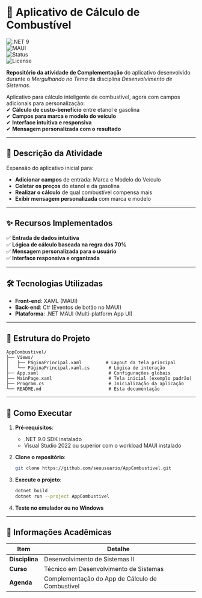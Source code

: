 # 📱 Aplicativo de Cálculo de Combustível

![.NET 9](https://img.shields.io/badge/.NET-9.0-blueviolet)  
![MAUI](https://img.shields.io/badge/Mobile-MAUI-ff69b4)  
![Status](https://img.shields.io/badge/Status-Concluído-brightgreen)  
![License](https://img.shields.io/badge/Licença-MIT-blue)

**Repositório da atividade de Complementação** do aplicativo desenvolvido durante o *Mergulhando no Tema* da disciplina *Desenvolvimento de Sistemas*.

Aplicativo para cálculo inteligente de combustível, agora com campos adicionais para personalização:  
✔ **Cálculo de custo-benefício** entre etanol e gasolina  
✔ **Campos para marca e modelo do veículo**  
✔ **Interface intuitiva e responsiva**  
✔ **Mensagem personalizada com o resultado**  

---

## 📝 Descrição da Atividade
Expansão do aplicativo inicial para:

- **Adicionar campos** de entrada: Marca e Modelo do Veículo
- **Coletar os preços** do etanol e da gasolina
- **Realizar o cálculo** de qual combustível compensa mais
- **Exibir mensagem personalizada** com marca e modelo

---

## ✨ Recursos Implementados
✅ **Entrada de dados intuitiva**  
✅ **Lógica de cálculo baseada na regra dos 70%**  
✅ **Mensagem personalizada para o usuário**  
✅ **Interface responsiva e organizada**  

---

## 🛠 Tecnologias Utilizadas
- **Front-end**: XAML (MAUI)
- **Back-end**: C# (Eventos de botão no MAUI)
- **Plataforma**: .NET MAUI (Multi-platform App UI)

---

## 📂 Estrutura do Projeto
```
AppCombustivel/
├── Views/
│   ├── PáginaPrincipal.xaml         # Layout da tela principal
│   └── PáginaPrincipal.xaml.cs       # Lógica de interação
├── App.xaml                          # Configurações globais
├── MainPage.xaml                     # Tela inicial (exemplo padrão)
├── Program.cs                        # Inicialização da aplicação
└── README.md                         # Esta documentação
```

---

## 🚀 Como Executar
1. **Pré-requisitos**:
   - .NET 9.0 SDK instalado
   - Visual Studio 2022 ou superior com o workload MAUI instalado

2. **Clone o repositório**:
   ```bash
   git clone https://github.com/seuusuario/AppCombustivel.git
   ```

3. **Execute o projeto**:
   ```bash
   dotnet build
   dotnet run --project AppCombustivel
   ```

4. **Teste no emulador ou no Windows**

---

## 📌 Informações Acadêmicas
| Item               | Detalhe                                    |  
|--------------------|--------------------------------------------|  
| **Disciplina**     | Desenvolvimento de Sistemas II             |  
| **Curso**          | Técnico em Desenvolvimento de Sistemas     |  
| **Agenda**         | Complementação do App de Cálculo de Combustível |

